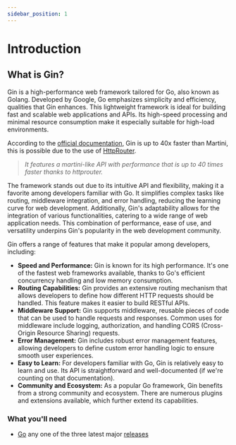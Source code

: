 ```yaml
---
sidebar_position: 1
---
```


# Introduction

## What is Gin?

Gin is a high-performance web framework tailored for Go, also known as Golang. Developed by Google, Go emphasizes simplicity and efficiency, qualities that Gin enhances. This lightweight framework is ideal for building fast and scalable web applications and APIs. Its high-speed processing and minimal resource consumption make it especially suitable for high-load environments.

According to the [official documentation](https://gin-gonic.com/docs/introduction/), Gin is up to 40x faster than Martini, this is possible due to the use of [HttpRouter](https://github.com/julienschmidt/httprouter).

> 
> _It features a martini-like API with performance that is up to 40 times faster thanks to httprouter._
>

The framework stands out due to its intuitive API and flexibility, making it a favorite among developers familiar with Go. It simplifies complex tasks like routing, middleware integration, and error handling, reducing the learning curve for web development. Additionally, Gin's adaptability allows for the integration of various functionalities, catering to a wide range of web application needs. This combination of performance, ease of use, and versatility underpins Gin's popularity in the web development community.

Gin offers a range of features that make it popular among developers, including:

- **Speed and Performance:** Gin is known for its high performance. It's one of the fastest web frameworks available, thanks to Go's efficient concurrency handling and low memory consumption.
- **Routing Capabilities:** Gin provides an extensive routing mechanism that allows developers to define how different HTTP requests should be handled. This feature makes it easier to build RESTful APIs.
- **Middleware Support:** Gin supports middleware, reusable pieces of code that can be used to handle requests and responses. Common uses for middleware include logging, authorization, and handling CORS (Cross-Origin Resource Sharing) requests.
- **Error Management:** Gin includes robust error management features, allowing developers to define custom error handling logic to ensure smooth user experiences.
- **Easy to Learn:** For developers familiar with Go, Gin is relatively easy to learn and use. Its API is straightforward and well-documented (if we're counting on that documentation).
- **Community and Ecosystem:** As a popular Go framework, Gin benefits from a strong community and ecosystem. There are numerous plugins and extensions available, which further extend its capabilities.

### What you'll need

- [Go](https://go.dev/doc/install) any one of the three latest major [releases](https://go.dev/doc/devel/release)